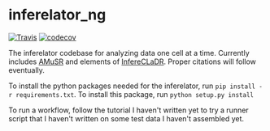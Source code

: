 # inferelator_ng

[![Travis](https://travis-ci.org/flatironinstitute/inferelator_sc.svg?branch=dev)](https://travis-ci.org/flatironinstitute/inferelator_sc)
[![codecov](https://codecov.io/gh/flatironinstitute/inferelator_sc/branch/dev/graph/badge.svg)](https://codecov.io/gh/flatironinstitute/inferelator_sc)

The inferelator codebase for analyzing data one cell at a time. Currently includes [AMuSR](https://github.com/simonsfoundation/multitask_inferelator/tree/AMuSR/inferelator_ng) and elements of [InfereCLaDR](https://github.com/simonsfoundation/inferelator_ng/tree/InfereCLaDR). Proper citations will follow eventually.

To install the python packages needed for the inferelator, run `pip install -r requirements.txt`. To install this package, run `python setup.py install`

To run a workflow, follow the tutorial I haven't written yet to try a runner script that I haven't written on some test data I haven't assembled yet.
